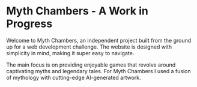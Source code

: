 # Myth Chambers - A Work in Progress

Welcome to Myth Chambers, an independent project built from the ground up for a web development challenge. The website is designed with simplicity in mind, making it super easy to navigate.

The main focus is on providing enjoyable games that revolve around captivating myths and legendary tales. For Myth Chambers I used a fusion of mythology with cutting-edge AI-generated artwork.
